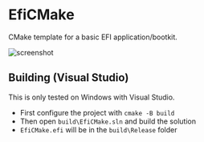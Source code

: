 # EfiCMake

CMake template for a basic EFI application/bootkit.

![screenshot](https://i.imgur.com/0WhUFqM.png)

## Building (Visual Studio)

This is only tested on Windows with Visual Studio.

- First configure the project with `cmake -B build`
- Then open `build\EfiCMake.sln` and build the solution
- `EfiCMake.efi` will be in the `build\Release` folder
